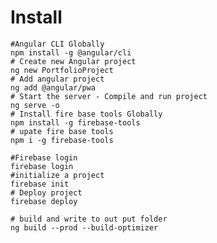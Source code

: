 # Install 
    #Angular CLI Globally
    npm install -g @angular/cli
    # Create new Angular project
    ng new PortfolioProject
    # Add angular project
    ng add @angular/pwa
    # Start the server - Compile and run project
    ng serve -o
    # Install fire base tools Globally
    npm install -g firebase-tools
    # upate fire base tools
    npm i -g firebase-tools
    
    #Firebase login
    firebase login
    #initialize a project
    firebase init
    # Deploy project
    firebase deploy
    
    # build and write to out put folder
    ng build --prod --build-optimizer